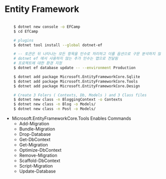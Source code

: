 # Entity Framework

```bash

    $ dotnet new console -o EFCamp
    $ cd EfCamp

    # plugins
    $ dotnet tool install --global dotnet-ef

    # -- 토큰은 뒤 나타나는 모든 항목을 인수로 처리하고 이를 옵션으로 구문 분석하지 않도록 지시
    # dotnet ef 에서 사용하지 않는 추가 인수는 앱으로 전달됨
    # 프로젝트에 대한 환경 지정
    $ dotnet ef database update -- --environment Production

    $ dotnet add package Microsoft.EntityFrameworkCore.Sqlite
    $ dotnet add package Microsoft.EntityFrameworkCore.Tools
    $ dotnet add package Microsoft.EntityFrameworkCore.Design

    # Create 3 Folers ( Contexts, Db, Models ) and 3 Class files
    $ dotnet new class -n BloggingContext -o Contexts
    $ dotnet new class -n Blog -o Models/
    $ dotnet new class -n Post -o Models/

```

* Microsoft.EntityFrameworkCore.Tools Enables Commands
    * Add-Migration
    * Bundle-Migration
    * Drop-Database
    * Get-DbContext
    * Get-Migration
    * Optimize-DbContext
    * Remove-Migration
    * Scaffold-DbContext
    * Script-Migration
    * Update-Database
